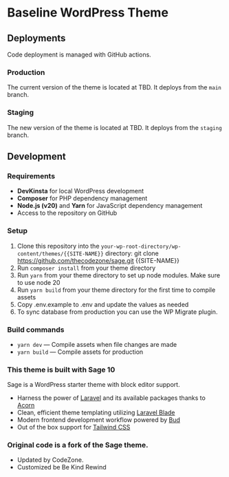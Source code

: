 Baseline WordPress Theme
======================

## Deployments
Code deployment is managed with GitHub actions.

### Production
The current version of the theme is located at TBD. It deploys from the `main` branch.

### Staging
The new version of the theme is located at TBD. It deploys from the `staging` branch.

## Development

### Requirements
- **DevKinsta** for local WordPress development
- **Composer** for PHP dependency management
- **Node.js (v20)** and **Yarn** for JavaScript dependency management
- Access to the repository on GitHub

### Setup

1. Clone this repository into the `your-wp-root-directory/wp-content/themes/{{SITE-NAME}}` directory: git clone https://github.com/thecodezone/sage.git {{SITE-NAME}}
2. Run `composer install` from your theme directory
3. Run `yarn` from your theme directory to set up node modules. Make sure to use node 20
4. Run `yarn build` from your theme directory for the first time to compile assets
5. Copy .env.example to .env and update the values as needed
6. To sync database from production you can use the WP Migrate plugin.

### Build commands

* `yarn dev` — Compile assets when file changes are made
* `yarn build` — Compile assets for production

### This theme is built with Sage 10

Sage is a WordPress starter theme with block editor support.

- Harness the power of [Laravel](https://laravel.com) and its available packages thanks to [Acorn](https://github.com/roots/acorn)
- Clean, efficient theme templating utilizing [Laravel Blade](https://laravel.com/docs/master/blade)
- Modern frontend development workflow powered by [Bud](https://bud.js.org/)
- Out of the box support for [Tailwind CSS](https://tailwindcss.com/)

### Original code is a fork of the Sage theme.
- Updated by CodeZone.
- Customized be Be Kind Rewind